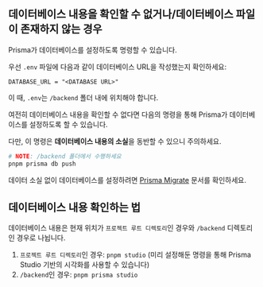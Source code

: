 ## 데이터베이스 내용을 확인할 수 없거나/데이터베이스 파일이 존재하지 않는 경우

Prisma가 데이터베이스를 설정하도록 명령할 수 있습니다.

우선 `.env` 파일에 다음과 같이 데이터베이스 URL을 작성했는지 확인하세요:

```
DATABASE_URL = "<DATABASE URL>"
```

이 때, `.env`는 `/backend` 폴더 내에 위치해야 합니다.

여전히 데이터베이스 내용을 확인할 수 없다면 다음의 명령을 통해 Prisma가 데이터베이스를 설정하도록 할 수 있습니다.

다만, 이 명령은 **데이터베이스 내용의 소실**을 동반할 수 있으니 주의하세요.

```bash
# NOTE: /backend 폴더에서 수행하세요
pnpm prisma db push
```

데이터 소실 없이 데이터베이스를 설정하려면 [Prisma Migrate](https://www.prisma.io/docs/orm/reference/prisma-cli-reference#migrate-dev) 문서를 확인하세요.

## 데이터베이스 내용 확인하는 법

데이터베이스 내용은 현재 위치가 `프로젝트 루트 디렉토리`인 경우와 `/backend` 디렉토리인 경우로 나뉩니다.

1. `프로젝트 루트 디렉토리`인 경우: `pnpm studio` (미리 설정해둔 명령을 통해 Prisma Studio 기반의 시각화를 사용할 수 있습니다)
2. `/backend`인 경우: `pnpm prisma studio`